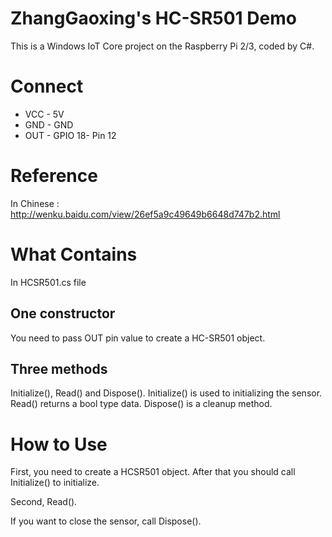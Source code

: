 # ZhangGaoxing's HC-SR501 Demo
This is a Windows IoT Core project on the Raspberry Pi 2/3, coded by C#.

# Connect
* VCC - 5V
* GND - GND
* OUT - GPIO 18- Pin 12

# Reference
In Chinese : http://wenku.baidu.com/view/26ef5a9c49649b6648d747b2.html

# What Contains
In HCSR501.cs file
## One constructor
You need to pass OUT pin value to create a HC-SR501 object.
## Three methods
Initialize(), Read() and Dispose(). Initialize() is used to initializing the sensor. Read() returns a bool type data. Dispose() is a cleanup method.

# How to Use
First, you need to create a HCSR501 object. After that you should call Initialize() to initialize.

Second, Read().

If you want to close the sensor, call Dispose().
